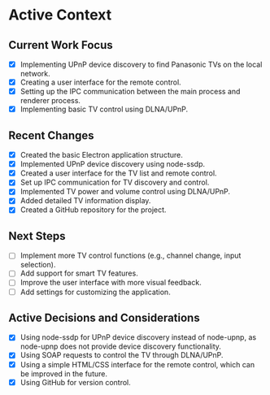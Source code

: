 # Active Context

## Current Work Focus
- [x] Implementing UPnP device discovery to find Panasonic TVs on the local network.
- [x] Creating a user interface for the remote control.
- [x] Setting up the IPC communication between the main process and renderer process.
- [x] Implementing basic TV control using DLNA/UPnP.

## Recent Changes
- [x] Created the basic Electron application structure.
- [x] Implemented UPnP device discovery using node-ssdp.
- [x] Created a user interface for the TV list and remote control.
- [x] Set up IPC communication for TV discovery and control.
- [x] Implemented TV power and volume control using DLNA/UPnP.
- [x] Added detailed TV information display.
- [x] Created a GitHub repository for the project.

## Next Steps
- [ ] Implement more TV control functions (e.g., channel change, input selection).
- [ ] Add support for smart TV features.
- [ ] Improve the user interface with more visual feedback.
- [ ] Add settings for customizing the application.

## Active Decisions and Considerations
- [x] Using node-ssdp for UPnP device discovery instead of node-upnp, as node-upnp does not provide device discovery functionality.
- [x] Using SOAP requests to control the TV through DLNA/UPnP.
- [x] Using a simple HTML/CSS interface for the remote control, which can be improved in the future.
- [x] Using GitHub for version control.
